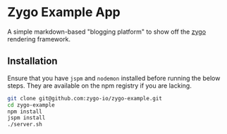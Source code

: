 # Zygo Example App
A simple markdown-based "blogging platform" to show off the [zygo](https://github.com/zygo-io/zygo) rendering framework.

## Installation
Ensure that you have `jspm` and `nodemon` installed before running the below steps. They are available on the npm registry if you are lacking.

```sh
git clone git@github.com:zygo-io/zygo-example.git
cd zygo-example
npm install
jspm install
./server.sh
```
